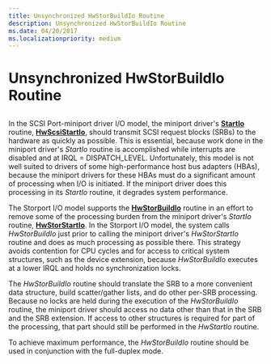 ```yaml
---
title: Unsynchronized HwStorBuildIo Routine
description: Unsynchronized HwStorBuildIo Routine
ms.date: 04/20/2017
ms.localizationpriority: medium
---
```


# Unsynchronized HwStorBuildIo Routine


## <span id="ddk_unsynchronized_hwstorbuildio_routine_kg"></span><span id="DDK_UNSYNCHRONIZED_HWSTORBUILDIO_ROUTINE_KG"></span>


In the SCSI Port-miniport driver I/O model, the miniport driver's [**StartIo**](/windows-hardware/drivers/ddi/wdm/nc-wdm-driver_startio) routine, [**HwScsiStartIo**](/previous-versions/windows/hardware/drivers/ff557323(v=vs.85)), should transmit SCSI request blocks (SRBs) to the hardware as quickly as possible. This is essential, because work done in the miniport driver's *StartIo* routine is accomplished while interrupts are disabled and at IRQL = DISPATCH\_LEVEL. Unfortunately, this model is not well suited to drivers of some high-performance host bus adapters (HBAs), because the miniport drivers for these HBAs must do a significant amount of processing when I/O is initiated. If the miniport driver does this processing in its *StartIo* routine, it degrades system performance.

The Storport I/O model supports the [**HwStorBuildIo**](/windows-hardware/drivers/ddi/storport/nc-storport-hw_buildio) routine in an effort to remove some of the processing burden from the miniport driver's *StartIo* routine, [**HwStorStartIo**](/windows-hardware/drivers/ddi/storport/nc-storport-hw_startio). In the Storport I/O model, the system calls *HwStorBuildIo* just prior to calling the miniport driver's *HwStorStartIo* routine and does as much processing as possible there. This strategy avoids contention for CPU cycles and for access to critical system structures, such as the device extension, because *HwStorBuildIo* executes at a lower IRQL and holds no synchronization locks.

The *HwStorBuildIo* routine should translate the SRB to a more convenient data structure, build scatter/gather lists, and do other per-SRB processing. Because no locks are held during the execution of the *HwStorBuildIo* routine, the miniport driver should access no data other than that in the SRB and the SRB extension. If access to other structures is required for part of the processing, that part should still be performed in the *HwStartIo* routine.

To achieve maximum performance, the *HwStorBuildIo* routine should be used in conjunction with the full-duplex mode.

 

